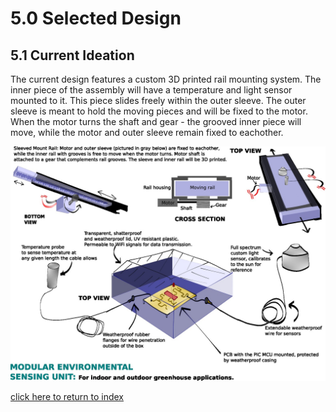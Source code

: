# 5.0 Selected Design
## 5.1 Current Ideation
The current design features a custom 3D printed rail mounting system. The inner piece of the assembly will have a temperature and light sensor mounted to it. This piece slides freely within the outer sleeve. The outer sleeve is meant to hold the moving pieces and will be fixed to the motor. When the motor turns the shaft and gear - the grooved inner piece will move, while the motor and outer sleeve remain fixed to eachother.

![Figure 5A: Current design featuring a two part rail assembly.](/photos/Figure5a.jpg "Figure 5A: Current design featuring a two part rail assembly.")

[click here to return to index](/index)
